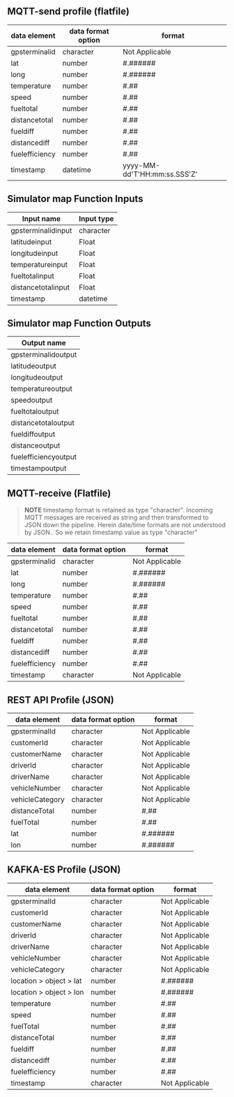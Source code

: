 ## MQTT-send profile (flatfile)

| data element | data format option | format |
| --------------- | --------------- | --------------- |
| gpsterminalid | character | Not Applicable |
| lat | number | #.###### |
| long | number | #.###### |
| temperature | number | #.## |
| speed | number | #.## |
| fueltotal | number | #.## |
| distancetotal | number | #.## |
| fueldiff | number | #.## |
| distancediff | number | #.## |
| fuelefficiency | number | #.## |
| timestamp | datetime | yyyy-MM-dd'T'HH:mm:ss.SSS'Z' |

## Simulator map Function Inputs

| Input name | Input type |
| --------------- | --------------- |
| gpsterminalidinput | character |
| latitudeinput | Float |
| longitudeinput | Float |
| temperatureinput | Float |
| fueltotalinput | Float |
| distancetotalinput | Float |
| timestamp | datetime

## Simulator map Function Outputs

| Output name |
| --------------- |
| gpsterminalidoutput |
| latitudeoutput |
| longitudeoutput |
| temperatureoutput |
| speedoutput |
| fueltotaloutput |
| distancetotaloutput |
| fueldiffoutput |
| distanceoutput |
| fuelefficiencyoutput |
| timestampoutput |

## MQTT-receive (Flatfile)

> **NOTE** timestamp format is retained as type "character". Incoming MQTT messages are received as string and then transformed to JSON down the pipeline. Herein date/time formats are not understood by JSON.. So we retain timestamp value as type "character"

| data element | data format option | format |
| --------------- | --------------- | --------------- |
| gpsterminalid | character | Not Applicable |
| lat | number | #.###### |
| long | number | #.###### |
| temperature | number | #.## |
| speed | number | #.## |
| fueltotal | number | #.## |
| distancetotal | number | #.## |
| fueldiff | number | #.## |
| distancediff | number | #.## |
| fuelefficiency | number | #.## |
| timestamp | character | Not Applicable |

## REST API Profile (JSON)

| data element | data format option | format |
| --------------- | --------------- | --------------- |
| gpsterminalId | character | Not Applicable |
| customerId | character | Not Applicable |
| customerName | character | Not Applicable |
| driverId | character | Not Applicable |
| driverName | character | Not Applicable |
| vehicleNumber | character | Not Applicable |
| vehicleCategory | character | Not Applicable |
| distanceTotal | number | #.## |
| fuelTotal | number | #.## |
| lat | number | #.###### |
| lon | number | #.###### |

## KAFKA-ES Profile (JSON)

| data element | data format option | format |
| --------------- | --------------- | --------------- |
| gpsterminalId | character | Not Applicable |
| customerId | character | Not Applicable |
| customerName | character | Not Applicable |
| driverId | character | Not Applicable |
| driverName | character | Not Applicable |
| vehicleNumber | character | Not Applicable |
| vehicleCategory | character | Not Applicable |
| location > object > lat | number | #.###### |
| location > object > lon | number | #.###### |
| temperature | number | #.## |
| speed | number | #.## |
| fuelTotal | number | #.## |
| distanceTotal | number | #.## |
| fueldiff | number | #.## |
| distancediff | number | #.## |
| fuelefficiency | number | #.## |
| timestamp | character | Not Applicable |

